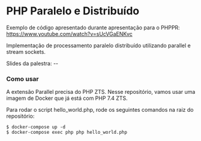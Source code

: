 # PHP Paralelo e Distribuído

Exemplo de código apresentado durante apresentação para o PHPPR: https://www.youtube.com/watch?v=sUcVGaENKvc 

Implementação de processamento paralelo distribuído utilizando parallel e stream sockets.

Slides da palestra: --  

### Como usar

A extensão Parallel precisa do PHP ZTS. Nesse repositório, vamos usar uma imagem de Docker que já está com PHP 7.4 ZTS.

Para rodar o script hello_world.php, rode os seguintes comandos na raiz do repositório:

```shell script
$ docker-compose up -d
$ docker-compose exec php php hello_world.php
```
